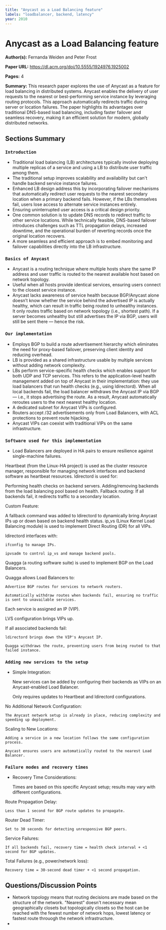 ```yaml
---
title: "Anycast as a Load Balancing feature"
labels: "loadbalancer, backend, latency"
year: 2010
---
```


# Anycast as a Load Balancing feature

**Author(s):** Fernanda Weiden and Peter Frost

**Paper URL:** https://dl.acm.org/doi/10.5555/1924976.1925002

**Pages:** 4

**Summary:** This research paper explores the use of Anycast as a feature for load balancing in distributed systems. Anycast enables the delivery of user requests to the nearest or best-performing service instance by leveraging routing protocols. This approach automatically redirects traffic during server or location failures. The paper highlights its advantages over traditional DNS-based load balancing, including faster failover and seamless recovery, making it an efficient solution for modern, globally distributed networks.

## Sections Summary

### `Introduction`
- Traditional load balancing (LB) architectures typically involve deploying multiple replicas of a service and using a LB to distribute user traffic among them.
- The traditional setup improves scalability and availability but can't handle backend service instance failures.
- Enhanced LB design address this by incorporating failover mechanisms that automatically redirect user requests to the nearest secondary location when a primary backend fails. However, if the LBs themselves fail, users lose access to alternate service instances entirely.
- Ensuring uninterrupted user access is a critical design priority.
- One common solution is to update DNS records to redirect traffic to other service locations. While technically feasible, DNS-based failover introduces challenges such as TTL propagation delays, increased downtime, and the operational burden of reverting records once the original location recovers.
- A more seamless and efficient approach is to embed monitoring and failover capabilities directly into the LB infrastructure.
  
### `Basics of Anycast`
- Anycast is a routing technique where multiple hosts share the same IP address and user traffic is routed to the nearest available host based on network topology.
- Useful when all hosts provide identical services, ensuring users connect to the closest service instance.
- Anycast lacks awareness of service health because BGP/Anycast alone doesn’t know whether the service behind the advertised IP is actually healthy, which can result in traffic being routed to unhealthy instances. It only routes traffic based on network topology (i.e., shortest path). If a server becomes unhealthy but still advertises the IP via BGP, users will still be sent there — hence the risk.

### `Our implementation`
- Employs BGP to build a route advertisement hierarchy which eliminates the need for proxy-based failover, preserving client identity and reducing overhead.
- LB is provided as a shared infrastructure usable by multiple services without adding network complexity.
- LBs perform service-specific health checks which enables support for both UDP and TCP services. This refers to the application-level health management added on top of Anycast in their implementation: they use load balancers that run health checks (e.g., using ldirectord). When all local backends fail, the load balancer withdraws the Anycast IP via BGP — i.e., it stops advertising the route. As a result, Anycast automatically reroutes users to the next nearest healthy location.
- A dedicated subnet for Anycast VIPs is configured.
- Routers accept /32 advertisements only from Load Balancers, with ACL protections to prevent route hijacking.
- Anycast VIPs can coexist with traditional VIPs on the same infrastructure.

### `Software used for this implementation`
- Load Balancers are deployed in HA pairs to ensure resilience against single-machine failures.

Heartbeat (from the Linux-HA project) is used as the cluster resource manager, responsible for managing network interfaces and backend software as heartbeat resources.
ldirectord is used for:

Performing health checks on backend servers.
Adding/removing backends from the load balancing pool based on health.
Fallback routing: If all backends fail, it redirects traffic to a secondary location.

Custom Feature:

A fallback command was added to ldirectord to dynamically bring Anycast IPs up or down based on backend health status.
ip_vs (Linux Kernel Load Balancing module) is used to implement Direct Routing (DR) for all VIPs.

ldirectord interfaces with:

    ifconfig to manage IPs.

    ipvsadm to control ip_vs and manage backend pools.

Quagga (a routing software suite) is used to implement BGP on the Load Balancers.

Quagga allows Load Balancers to:

    Advertise BGP routes for services to network routers.

    Automatically withdraw routes when backends fail, ensuring no traffic is sent to unavailable services.

Each service is assigned an IP (VIP).

LVS configuration brings VIPs up.

If all associated backends fail:

    ldirectord brings down the VIP's Anycast IP.

    Quagga withdraws the route, preventing users from being routed to that failed instance.

### `Adding new services to the setup`
- Simple Integration:

    New services can be added by configuring their backends as VIPs on an Anycast-enabled Load Balancer.

    Only requires updates to Heartbeat and ldirectord configurations.

No Additional Network Configuration:

    The Anycast network setup is already in place, reducing complexity and speeding up deployment.

Scaling to New Locations:

    Adding a service in a new location follows the same configuration process.

    Anycast ensures users are automatically routed to the nearest Load Balancer.

### `Failure modes and recovery times`
- Recovery Time Considerations:

    Times are based on this specific Anycast setup; results may vary with different configurations.

Route Propagation Delay:

    Less than 1 second for BGP route updates to propagate.

Router Dead Timer:

    Set to 30 seconds for detecting unresponsive BGP peers.

Service Failures:

    If all backends fail, recovery time = health check interval + <1 second for BGP updates.

Total Failures (e.g., power/network loss):

    Recovery time = 30-second dead timer + <1 second propagation.

## Questions/Discussion Points

- Network topology means that routing decisions are made based on the structure of the network. "Nearest" doesn't necessary mean geographically closets but topologically closets so the host can be reached with the fewest number of network hops, lowest latency or fastest route throuogh the network infrastructure.
- 
